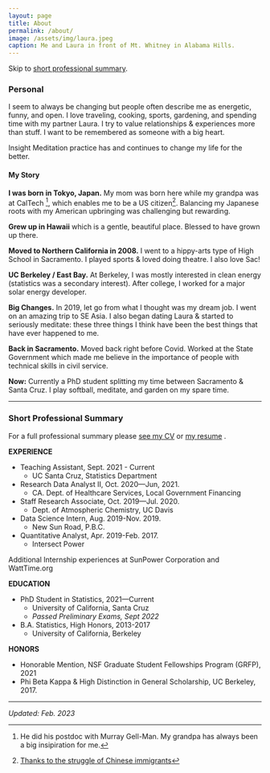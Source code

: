 ```yaml
---
layout: page
title: About
permalink: /about/
image: /assets/img/laura.jpeg
caption: Me and Laura in front of Mt. Whitney in Alabama Hills.
---
```


Skip to [short professional summary](#prof).

### Personal

I seem to always be changing but people often describe me as energetic, funny, and open. I love traveling, cooking, sports, gardening, and spending time with my partner Laura.  I try to value relationships & experiences more than stuff. I want to be remembered as someone with a big heart.

Insight Meditation practice has and continues to change my life for the better.

#### My Story

**I was born in Tokyo, Japan.**  My mom was born here while my grandpa was at CalTech [^1], which enables me to be a US citizen[^2]. Balancing my Japanese roots with my American upbringing was challenging but rewarding.

**Grew up in Hawaii** which is a gentle, beautiful place. Blessed to have grown up there.

**Moved to Northern California in 2008.** I went to a hippy-arts type of High School in Sacramento. I played sports & loved doing theatre. I also love Sac!

**UC Berkeley / East Bay.** At Berkeley, I was mostly interested in clean energy (statistics was a secondary interest).  After college, I worked for a major solar energy developer.

**Big Changes.** In 2019, let go from what I thought was my dream job. I went on an amazing trip to SE Asia. I also began dating Laura & started to seriously meditate: these three things I think have been the best things that have ever happened to me.

**Back in Sacramento.** Moved back right before Covid. Worked at the State Government which made me believe in the importance of people with technical skills in civil service.

**Now:**  Currently a PhD student splitting my time between Sacramento & Santa Cruz. I play softball, meditate, and garden on my spare time.

***

### <a name="prof"></a> Short Professional Summary

For a full professional summary please [see my CV](https://drive.google.com/open?id=1DjsDccl-Dc8x3vqGcyw5Iu1aja2uZd6A&authuser=shokawano5%40gmail.com&usp=drive_fs)
or [my resume](https://drive.google.com/open?id=1ZVtpD5_ce3GugtP2-UIJeuY1yLRX2FIE&authuser=shokawano5%40gmail.com&usp=drive_fs) .


**EXPERIENCE**
* Teaching Assistant, Sept. 2021 - Current
  - UC Santa Cruz, Statistics Department
* Research Data Analyst II, Oct. 2020—Jun, 2021.
  - CA. Dept. of Healthcare Services, Local Government Financing
* Staff Research Associate, Oct. 2019—Jul. 2020.
  - Dept. of Atmospheric Chemistry, UC Davis
* Data Science Intern, Aug. 2019-Nov. 2019.
  - New Sun Road, P.B.C.
* Quantitative Analyst, Apr. 2019-Feb. 2017.
  - Intersect Power

Additional Internship experiences at SunPower Corporation and WattTime.org

**EDUCATION**
* PhD Student in Statistics,  2021—Current
  - University of California, Santa Cruz
  - *Passed Preliminary Exams, Sept 2022*
* B.A. Statistics, High Honors, 2013-2017
  - University of California, Berkeley

**HONORS**
* Honorable Mention, NSF Graduate Student Fellowships Program (GRFP), 2021
* Phi Beta Kappa & High Distinction in General Scholarship, UC Berkeley, 2017.




***

*Updated: Feb. 2023*

[^1]: He did his postdoc with Murray Gell-Man.  My grandpa has always been a big insipiration for me.
[^2]: [Thanks to the struggle of Chinese immigrants](https://en.wikipedia.org/wiki/United_States_v._Wong_Kim_Ark)
